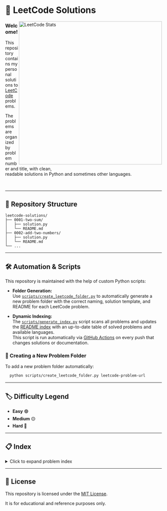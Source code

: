 # 📝 LeetCode Solutions

<!-- right-floating LeetCode card -->
<img src="https://leetcard.jacoblin.cool/TheDarkLordOfTheReptils?theme=dark" alt="LeetCode Stats" width="460" align="right"/>

### Welcome!

This repository contains my personal solutions to  
[LeetCode](https://leetcode.com) problems.

The problems are organized by problem number and title, with clean,  
readable solutions in Python and sometimes other languages.

<br clear="right"/>

---

## 📂 Repository Structure

```
leetcode-solutions/
├── 0001-two-sum/
│   ├── solution.py
│   └── README.md
├── 0002-add-two-numbers/
│   ├── solution.py
│   └── README.md
└── ...
```

---

## 🛠️ Automation & Scripts

This repository is maintained with the help of custom Python scripts:

- **Folder Generation:**  
  Use [`scripts/create_leetcode_folder.py`](./scripts/create_leetcode_folder.py) to automatically generate a new problem folder with the correct naming, solution template, and README for each LeetCode problem.

- **Dynamic Indexing:**  
  The [`scripts/generate_index.py`](./scripts/generate_index.py) script scans all problems and updates the [README index](./README.md) with an up-to-date table of solved problems and available languages.  
  This script is run automatically via [GitHub Actions](./.github/workflows/update-readme.yml) on every push that changes solutions or documentation.

### 🚀 Creating a New Problem Folder

To add a new problem folder automatically:

```bash
  python scripts/create_leetcode_folder.py leetcode-problem-url
```

---

## 🏷️ Difficulty Legend

- **Easy** 🟢
- **Medium** 🟡
- **Hard** 🔴

---

## 📋 Index

<details>
  <summary>Click to expand problem index</summary>

| Number | Problem | Difficulty | Python |
|--------|--------|--------|--------|
| 0001 | [Two Sum](./problems/0001-two-sum/) | 🟢 | ✔️ |
| 0002 | [Add Two Numbers](./problems/0002-add-two-numbers/) | 🟡 | ✔️ |
| 0003 | [Longest Substring Without Repeating Characters](./problems/0003-longest-substring-without-repeating-characters/) | 🟡 | ✔️ |
| 0006 | [Zigzag Conversion](./problems/0006-zigzag-conversion/) | 🟡 | ✔️ |
| 0007 | [Reverse Integer](./problems/0007-reverse-integer/) | 🟡 | ✔️ |
| 0008 | [String To Integer (Atoi)](./problems/0008-string-to-integer-(atoi)/) | 🟡 | ✔️ |
| 0009 | [Palindrome Number](./problems/0009-palindrome-number/) | 🟢 | ✔️ |
| 0012 | [Integer To Roman](./problems/0012-integer-to-roman/) | 🟡 | ✔️ |
| 0013 | [Roman To Integer](./problems/0013-roman-to-integer/) | 🟢 | ✔️ |
| 0014 | [Longest Common Prefix](./problems/0014-longest-common-prefix/) | 🟢 | ✔️ |
| 0016 | [3Sum Closest](./problems/0016-3sum-closest/) | 🟡 | ✔️ |
| 0020 | [Valid Parentheses](./problems/0020-valid-parentheses/) | 🟢 | ✔️ |
| 0021 | [Merge Two Sorted Lists](./problems/0021-merge-two-sorted-lists/) | 🟢 | ✔️ |
| 0028 | [Find The Index Of The First Occurrence In A String](./problems/0028-find-the-index-of-the-first-occurrence-in-a-string/) | 🟢 | ✔️ |
| 0034 | [Find First And Last Position Of Element In Sorted Array](./problems/0034-find-first-and-last-position-of-element-in-sorted-array/) | 🟡 | ✔️ |
| 0035 | [Search Insert Position](./problems/0035-search-insert-position/) | 🟢 | ✔️ |
| 0058 | [Length Of Last Word](./problems/0058-length-of-last-word/) | 🟢 | ✔️ |
| 0066 | [Plus One](./problems/0066-plus-one/) | 🟢 | ✔️ |
| 0067 | [Add Binary](./problems/0067-add-binary/) | 🟢 | ✔️ |
| 0069 | [Sqrt(X)](./problems/0069-sqrt(x)/) | 🟢 | ✔️ |
| 0070 | [Climbing Stairs](./problems/0070-climbing-stairs/) | 🟢 | ✔️ |
| 0083 | [Remove Duplicates From Sorted List](./problems/0083-remove-duplicates-from-sorted-list/) | 🟢 | ✔️ |
| 0088 | [Merge Sorted Array](./problems/0088-merge-sorted-array/) | 🟢 | ✔️ |
| 0100 | [Same Tree](./problems/0100-same-tree/) | 🟢 | ✔️ |
| 0104 | [Maximum Depth Of Binary Tree](./problems/0104-maximum-depth-of-binary-tree/) | 🟢 | ✔️ |
| 0112 | [Path Sum](./problems/0112-path-sum/) | 🟢 | ✔️ |
| 0118 | [Pascal'S Triangle](./problems/0118-pascal's-triangle/) | 🟢 | ✔️ |
| 0121 | [Best Time To Buy And Sell Stock](./problems/0121-best-time-to-buy-and-sell-stock/) | 🟢 | ✔️ |
| 0125 | [Valid Palindrome](./problems/0125-valid-palindrome/) | 🟢 | ✔️ |
| 0148 | [Sort List](./problems/0148-sort-list/) | 🟡 | ✔️ |
| 0167 | [Two Sum Ii   Input Array Is Sorted](./problems/0167-two-sum-ii---input-array-is-sorted/) | 🟡 | ✔️ |
| 0168 | [Excel Sheet Column Title](./problems/0168-excel-sheet-column-title/) | 🟢 | ✔️ |
| 0169 | [Majority Element](./problems/0169-majority-element/) | 🟢 | ✔️ |
| 0171 | [Excel Sheet Column Number](./problems/0171-excel-sheet-column-number/) | 🟢 | ✔️ |
| 0202 | [Happy Number](./problems/0202-happy-number/) | 🟢 | ✔️ |
| 0203 | [Remove Linked List Elements](./problems/0203-remove-linked-list-elements/) | 🟢 | ✔️ |
| 0205 | [Isomorphic Strings](./problems/0205-isomorphic-strings/) | 🟢 | ✔️ |
| 0231 | [Power Of Two](./problems/0231-power-of-two/) | 🟢 | ✔️ |
| 0268 | [Missing Number](./problems/0268-missing-number/) | 🟢 | ✔️ |
| 0283 | [Move Zeroes](./problems/0283-move-zeroes/) | 🟢 | ✔️ |
| 0350 | [Intersection Of Two Arrays Ii](./problems/0350-intersection-of-two-arrays-ii/) | 🟢 | ✔️ |
| 0438 | [Find All Anagrams In A String](./problems/0438-find-all-anagrams-in-a-string/) | 🟡 | ✔️ |
| 0713 | [Subarray Product Less Than K](./problems/0713-subarray-product-less-than-k/) | 🟡 | ✔️ |
| 0771 | [Jewels And Stones](./problems/0771-jewels-and-stones/) | 🟢 | ✔️ |
| 0777 | [Swap Adjacent In Lr String](./problems/0777-swap-adjacent-in-lr-string/) | 🟡 | ✔️ |
| 1493 | [Longest Subarray Of 1'S After Deleting One Element](./problems/1493-longest-subarray-of-1's-after-deleting-one-element/) | 🟡 | ✔️ |
| 1544 | [Make The String Great](./problems/1544-make-the-string-great/) | 🟢 | ✔️ |

</details>

---

## 📄 License

This repository is licensed under the [MIT License](./LICENSE).

It is for educational and reference purposes only.
